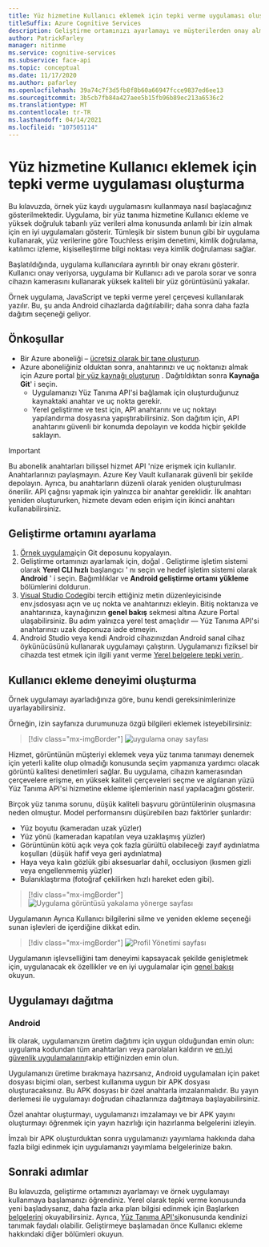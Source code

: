 ```yaml
---
title: Yüz hizmetine Kullanıcı eklemek için tepki verme uygulaması oluşturma
titleSuffix: Azure Cognitive Services
description: Geliştirme ortamınızı ayarlamayı ve müşterilerden onay almak için bir yüz uygulaması dağıtmayı öğrenin.
author: PatrickFarley
manager: nitinme
ms.service: cognitive-services
ms.subservice: face-api
ms.topic: conceptual
ms.date: 11/17/2020
ms.author: pafarley
ms.openlocfilehash: 39a74c7f3d5fb8f8b60a66947fcce9837ed6ee13
ms.sourcegitcommit: 3b5cb7fb84a427aee5b15fb96b89ec213a6536c2
ms.translationtype: MT
ms.contentlocale: tr-TR
ms.lasthandoff: 04/14/2021
ms.locfileid: "107505114"
---
```

# <a name="build-a-react-app-to-add-users-to-a-face-service"></a>Yüz hizmetine Kullanıcı eklemek için tepki verme uygulaması oluşturma

Bu kılavuzda, örnek yüz kaydı uygulamasını kullanmaya nasıl başlacağınız gösterilmektedir. Uygulama, bir yüz tanıma hizmetine Kullanıcı ekleme ve yüksek doğruluk tabanlı yüz verileri alma konusunda anlamlı bir izin almak için en iyi uygulamaları gösterir. Tümleşik bir sistem bunun gibi bir uygulama kullanarak, yüz verilerine göre Touchless erişim denetimi, kimlik doğrulama, katılımcı izleme, kişiselleştirme bilgi noktası veya kimlik doğrulaması sağlar.

Başlatıldığında, uygulama kullanıcılara ayrıntılı bir onay ekranı gösterir. Kullanıcı onay veriyorsa, uygulama bir Kullanıcı adı ve parola sorar ve sonra cihazın kamerasını kullanarak yüksek kaliteli bir yüz görüntüsünü yakalar.

Örnek uygulama, JavaScript ve tepki verme yerel çerçevesi kullanılarak yazılır. Bu, şu anda Android cihazlarda dağıtılabilir; daha sonra daha fazla dağıtım seçeneği geliyor.

## <a name="prerequisites"></a>Önkoşullar 

* Bir Azure aboneliği – [ücretsiz olarak bir tane oluşturun](https://azure.microsoft.com/free/cognitive-services/).  
* Azure aboneliğiniz olduktan sonra, anahtarınızı ve uç noktanızı almak için Azure portal [bir yüz kaynağı oluşturun](https://portal.azure.com/#create/Microsoft.CognitiveServicesFace) . Dağıtıldıktan sonra **Kaynağa Git**' i seçin.  
  * Uygulamanızı Yüz Tanıma API'si bağlamak için oluşturduğunuz kaynaktaki anahtar ve uç nokta gerekir.  
  * Yerel geliştirme ve test için, API anahtarını ve uç noktayı yapılandırma dosyasına yapıştırabilirsiniz. Son dağıtım için, API anahtarını güvenli bir konumda depolayın ve kodda hiçbir şekilde saklayın.  

> [!IMPORTANT]
> Bu abonelik anahtarları bilişsel hizmet API 'nize erişmek için kullanılır. Anahtarlarınızı paylaşmayın. Azure Key Vault kullanarak güvenli bir şekilde depolayın. Ayrıca, bu anahtarların düzenli olarak yeniden oluşturulması önerilir. API çağrısı yapmak için yalnızca bir anahtar gereklidir. İlk anahtarı yeniden oluştururken, hizmete devam eden erişim için ikinci anahtarı kullanabilirsiniz.

## <a name="set-up-the-development-environment"></a>Geliştirme ortamını ayarlama

1. [Örnek uygulama](https://github.com/azure-samples/cognitive-services-FaceAPIEnrollmentSample)için Git deposunu kopyalayın.
1. Geliştirme ortamınızı ayarlamak için, doğal <a href="https://reactnative.dev/docs/environment-setup"  title=" Yerel belgelere tepki verme doğal belgelerini izleyin "  target="_blank"> </a> . Geliştirme işletim sistemi olarak **Yerel CLI hızlı** başlangıcı ' nı seçin ve hedef işletim sistemi olarak **Android** ' i seçin. Bağımlılıklar ve **Android geliştirme ortamı** **yükleme** bölümlerini doldurun.
1. [Visual Studio Code](https://code.visualstudio.com/)gibi tercih ettiğiniz metin düzenleyicisinde env.jsdosyası açın ve uç nokta ve anahtarınızı ekleyin. Bitiş noktanıza ve anahtarınıza, kaynağınızın **genel bakış** sekmesi altına Azure Portal ulaşabilirsiniz. Bu adım yalnızca yerel test amaçlıdır &mdash; Yüz Tanıma API'si anahtarınızı uzak deponuza iade etmeyin.
1. Android Studio veya kendi Android cihazınızdan Android sanal cihaz öykünücüsünü kullanarak uygulamayı çalıştırın. Uygulamanızı fiziksel bir cihazda test etmek için ilgili yanıt verme <a href="https://reactnative.dev/docs/running-on-device"  title=" Yerel belgelerini Izleyin "  target="_blank"> Yerel belgelere tepki verin </a> .  


## <a name="create-a-user-add-experience"></a>Kullanıcı ekleme deneyimi oluşturma  

Örnek uygulamayı ayarladığınıza göre, bunu kendi gereksinimlerinize uyarlayabilirsiniz.

Örneğin, izin sayfanıza durumunuza özgü bilgileri eklemek isteyebilirsiniz:

> [!div class="mx-imgBorder"]
> ![uygulama onay sayfası](./media/enrollment-app/1-consent-1.jpg)

Hizmet, görüntünün müşteriyi eklemek veya yüz tanıma tanımayı denemek için yeterli kalite olup olmadığı konusunda seçim yapmanıza yardımcı olacak görüntü kalitesi denetimleri sağlar. Bu uygulama, cihazın kamerasından çerçevelere erişme, en yüksek kaliteli çerçeveleri seçme ve algılanan yüzü Yüz Tanıma API'si hizmetine ekleme işlemlerinin nasıl yapılacağını gösterir. 

Birçok yüz tanıma sorunu, düşük kaliteli başvuru görüntülerinin oluşmasına neden olmuştur. Model performansını düşürebilen bazı faktörler şunlardır:
* Yüz boyutu (kameradan uzak yüzler)
* Yüz yönü (kameradan kapatılan veya uzaklaşmış yüzler)
* Görüntünün kötü açık veya çok fazla gürültü olabileceği zayıf aydınlatma koşulları (düşük hafif veya geri aydınlatma)
* Haya veya kalın gözlük gibi aksesuarlar dahil, occlusiyon (kısmen gizli veya engellenmemiş yüzler)
* Bulanıklaştırma (fotoğraf çekilirken hızlı hareket eden gibi). 

> [!div class="mx-imgBorder"]
> ![Uygulama görüntüsü yakalama yönerge sayfası](./media/enrollment-app/4-instruction.jpg)

Uygulamanın Ayrıca Kullanıcı bilgilerini silme ve yeniden ekleme seçeneği sunan işlevleri de içerdiğine dikkat edin.

> [!div class="mx-imgBorder"]
> ![Profil Yönetimi sayfası](./media/enrollment-app/10-manage-2.jpg)

Uygulamanın işlevselliğini tam deneyimi kapsayacak şekilde genişletmek için, uygulanacak ek özellikler ve en iyi uygulamalar için [genel bakışı](enrollment-overview.md) okuyun.

## <a name="deploy-the-app"></a>Uygulamayı dağıtma

### <a name="android"></a>Android

İlk olarak, uygulamanızın üretim dağıtımı için uygun olduğundan emin olun: uygulama kodundan tüm anahtarları veya parolaları kaldırın ve [en iyi güvenlik uygulamalarını](../cognitive-services-security.md?tabs=command-line%2ccsharp)takip ettiğinizden emin olun.

Uygulamanızı üretime bırakmaya hazırsanız, Android uygulamaları için paket dosyası biçimi olan, serbest kullanıma uygun bir APK dosyası oluşturacaksınız. Bu APK dosyası bir özel anahtarla imzalanmalıdır. Bu yayın derlemesi ile uygulamayı doğrudan cihazlarınıza dağıtmaya başlayabilirsiniz. 

<a href="https://developer.android.com/studio/publish/preparing#publishing-build"  title=" "  target="_blank"> </a> Özel anahtar oluşturmayı, uygulamanızı imzalamayı ve bir APK yayını oluşturmayı öğrenmek için yayın hazırlığı için hazırlanma belgelerini izleyin.  

İmzalı bir APK oluşturduktan sonra uygulamanızı yayımlama <a href="https://developer.android.com/studio/publish"  title=" "  target="_blank"> </a> hakkında daha fazla bilgi edinmek için uygulamanızı yayımlama belgelerinize bakın.

## <a name="next-steps"></a>Sonraki adımlar  

Bu kılavuzda, geliştirme ortamınızı ayarlamayı ve örnek uygulamayı kullanmaya başlamanızı öğrendiniz. Yerel olarak tepki verme konusunda yeni başladıysanız, daha fazla arka plan bilgisi edinmek için Başlarken [belgelerini](https://reactnative.dev/docs/getting-started) okuyabilirsiniz. Ayrıca, [Yüz Tanıma API'si](Overview.md)konusunda kendinizi tanımak faydalı olabilir. Geliştirmeye başlamadan önce Kullanıcı ekleme hakkındaki diğer bölümleri okuyun.